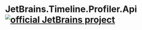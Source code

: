 # JetBrains.Timeline.Profiler.Api [![official JetBrains project](https://jb.gg/badges/official.svg)](https://confluence.jetbrains.com/display/ALL/JetBrains+on+GitHub)
